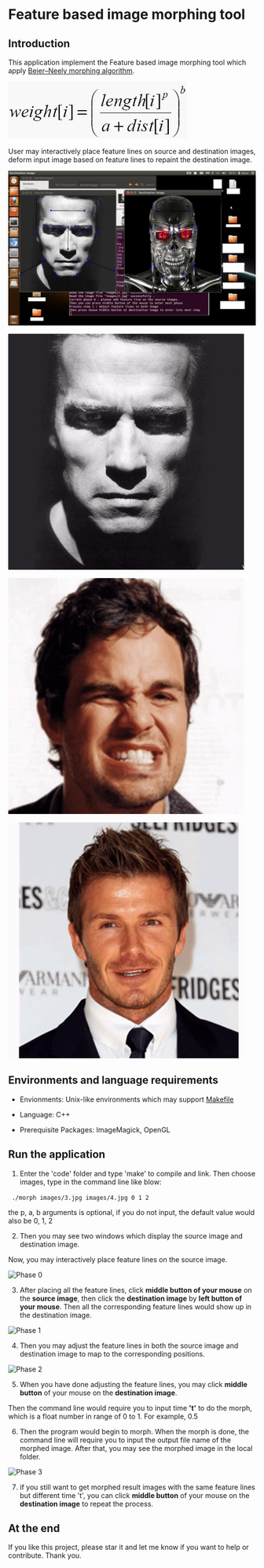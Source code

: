 # Feature based image morphing tool

## Introduction

This application implement the Feature based image morphing tool which apply [Beier–Neely morphing algorithm](https://en.wikipedia.org/wiki/Beier%E2%80%93Neely_morphing_algorithm).

![Core formula](demo_images/core_formula.jpg)

User may interactively place feature lines on source and destination images, deform input image based on feature lines to repaint the destination image.

![Morphing Example 1](demo_images/demo.png)

![Terminator Morphing](demo_images/TerminatorMorphing.gif)

![Hulk Morphing](demo_images/Hulk_morphing.gif)

![Beckham Leonardo Morphing](demo_images/Beckham_Leonardo_Morphing.gif)

## Environments and language requirements

* Envionments: Unix-like environments which may support [Makefile](https://en.wikipedia.org/wiki/Makefile)

* Language: C++

* Prerequisite Packages: ImageMagick, OpenGL

## Run the application


1. Enter the 'code' folder and type 'make' to compile and link. Then choose images, type in the command line like blow:

` ./morph images/3.jpg images/4.jpg 0 1 2`

  the p, a, b arguments is optional, if you do not input, the default value would also be 0, 1, 2

2. Then you may see two windows which display the source image and destination image. 

  Now, you may interactively place feature lines on the source image.

![Phase 0](demo_images/images/phase0.png)

3. After placing all the feature lines, click **middle button of your mouse** on the **source image**, 
  then click the **destination image** by **left button of your mouse**. 
  Then all the corresponding feature lines would show up in the destination image.

![Phase 1](demo_images/images/phase1.png)

4. Then you may adjust the feature lines in both the source image and destination image to map to the corresponding positions.

![Phase 2](demo_images/images/phase2.png)

5. When you have done adjusting the feature lines, you may click **middle button** of your mouse on the **destination image**. 

  Then the command line would require you to input time **'t'** to do the morph, which is a float number in range of 0 to 1.
  For example, 0.5

6. Then the program would begin to morph. 
  When the morph is done, the command line will require you to input the output file name of the morphed image. 
  After that, you may see the morphed image in the local folder.

![Phase 3](demo_images/images/phase3.png)

7. if you still want to get morphed result images with the same feature lines but different time 't', 
  you can click **middle button** of your mouse on the **destination image** to repeat the process.

## At the end

If you like this project, please star it and let me know if you want to help or contribute. Thank you.



